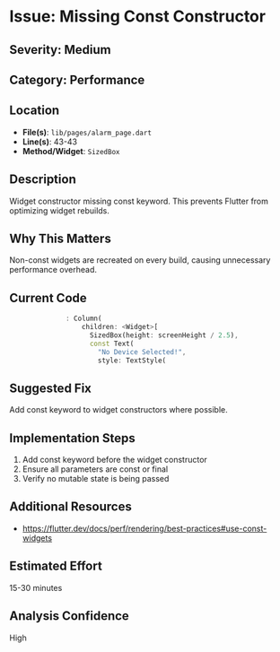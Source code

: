 # Issue: Missing Const Constructor

## Severity: Medium

## Category: Performance

## Location
- **File(s)**: `lib/pages/alarm_page.dart`
- **Line(s)**: 43-43
- **Method/Widget**: `SizedBox`

## Description
Widget constructor missing const keyword. This prevents Flutter from optimizing widget rebuilds.

## Why This Matters
Non-const widgets are recreated on every build, causing unnecessary performance overhead.

## Current Code
```dart
              : Column(
                  children: <Widget>[
                    SizedBox(height: screenHeight / 2.5),
                    const Text(
                      "No Device Selected!",
                      style: TextStyle(
```

## Suggested Fix
Add const keyword to widget constructors where possible.

## Implementation Steps
1. Add const keyword before the widget constructor
2. Ensure all parameters are const or final
3. Verify no mutable state is being passed

## Additional Resources
- https://flutter.dev/docs/perf/rendering/best-practices#use-const-widgets

## Estimated Effort
15-30 minutes

## Analysis Confidence
High

